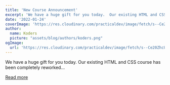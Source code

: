 ```yaml
---
title: 'New Course Announcement'
excerpt: 'We have a huge gift for you today.  Our existing HTML and CSS course has been completely reworked...'
date: '2022-01-24'
coverImage: 'https://res.cloudinary.com/practicaldev/image/fetch/s--Ce20ZhcU--/c_imagga_scale,f_auto,fl_progressive,h_420,q_auto,w_1000/https://dev-to-uploads.s3.amazonaws.com/uploads/articles/ay4w7rtp10iu5oln04bb.png'
author:
  name: Koders
  picture: "assets/blog/authors/koders.png"
ogImage:
  url: 'https://res.cloudinary.com/practicaldev/image/fetch/s--Ce20ZhcU--/c_imagga_scale,f_auto,fl_progressive,h_420,q_auto,w_1000/https://dev-to-uploads.s3.amazonaws.com/uploads/articles/ay4w7rtp10iu5oln04bb.png'
---
```


We have a huge gift for you today.  Our existing HTML and CSS course has been completely reworked...

[Read more](https://dev.to/theodinproject/new-course-announcement-3hj)
